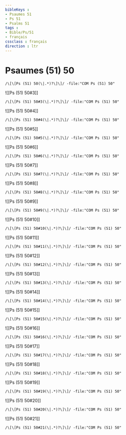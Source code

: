 ```yaml
---
bibleKeys : 
- Psaumes 51
- Ps 51
- Psalms 51
tags : 
- Bible/Ps/51
- français
cssclass : français
direction : ltr
---
```


# Psaumes (51) 50

```query
/\[\[Ps (51) 50(\|.*)?\]\]/ -file:"COM Ps (51) 50"
```



![[Ps (51) 50#3]]

```query
/\[\[Ps (51) 50#3(\|.*)?\]\]/ -file:"COM Ps (51) 50"
```

![[Ps (51) 50#4]]

```query
/\[\[Ps (51) 50#4(\|.*)?\]\]/ -file:"COM Ps (51) 50"
```

![[Ps (51) 50#5]]

```query
/\[\[Ps (51) 50#5(\|.*)?\]\]/ -file:"COM Ps (51) 50"
```

![[Ps (51) 50#6]]

```query
/\[\[Ps (51) 50#6(\|.*)?\]\]/ -file:"COM Ps (51) 50"
```

![[Ps (51) 50#7]]

```query
/\[\[Ps (51) 50#7(\|.*)?\]\]/ -file:"COM Ps (51) 50"
```

![[Ps (51) 50#8]]

```query
/\[\[Ps (51) 50#8(\|.*)?\]\]/ -file:"COM Ps (51) 50"
```

![[Ps (51) 50#9]]

```query
/\[\[Ps (51) 50#9(\|.*)?\]\]/ -file:"COM Ps (51) 50"
```

![[Ps (51) 50#10]]

```query
/\[\[Ps (51) 50#10(\|.*)?\]\]/ -file:"COM Ps (51) 50"
```

![[Ps (51) 50#11]]

```query
/\[\[Ps (51) 50#11(\|.*)?\]\]/ -file:"COM Ps (51) 50"
```

![[Ps (51) 50#12]]

```query
/\[\[Ps (51) 50#12(\|.*)?\]\]/ -file:"COM Ps (51) 50"
```

![[Ps (51) 50#13]]

```query
/\[\[Ps (51) 50#13(\|.*)?\]\]/ -file:"COM Ps (51) 50"
```

![[Ps (51) 50#14]]

```query
/\[\[Ps (51) 50#14(\|.*)?\]\]/ -file:"COM Ps (51) 50"
```

![[Ps (51) 50#15]]

```query
/\[\[Ps (51) 50#15(\|.*)?\]\]/ -file:"COM Ps (51) 50"
```

![[Ps (51) 50#16]]

```query
/\[\[Ps (51) 50#16(\|.*)?\]\]/ -file:"COM Ps (51) 50"
```

![[Ps (51) 50#17]]

```query
/\[\[Ps (51) 50#17(\|.*)?\]\]/ -file:"COM Ps (51) 50"
```

![[Ps (51) 50#18]]

```query
/\[\[Ps (51) 50#18(\|.*)?\]\]/ -file:"COM Ps (51) 50"
```

![[Ps (51) 50#19]]

```query
/\[\[Ps (51) 50#19(\|.*)?\]\]/ -file:"COM Ps (51) 50"
```

![[Ps (51) 50#20]]

```query
/\[\[Ps (51) 50#20(\|.*)?\]\]/ -file:"COM Ps (51) 50"
```

![[Ps (51) 50#21]]

```query
/\[\[Ps (51) 50#21(\|.*)?\]\]/ -file:"COM Ps (51) 50"
```

